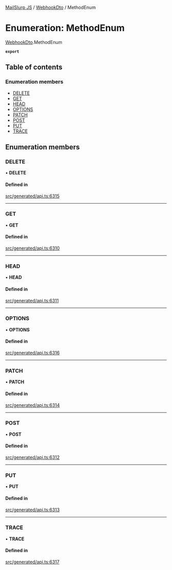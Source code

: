 [MailSlurp JS](../README.md) / [WebhookDto](../modules/WebhookDto.md) / MethodEnum

# Enumeration: MethodEnum

[WebhookDto](../modules/WebhookDto.md).MethodEnum

**`export`**

## Table of contents

### Enumeration members

- [DELETE](WebhookDto.MethodEnum.md#delete)
- [GET](WebhookDto.MethodEnum.md#get)
- [HEAD](WebhookDto.MethodEnum.md#head)
- [OPTIONS](WebhookDto.MethodEnum.md#options)
- [PATCH](WebhookDto.MethodEnum.md#patch)
- [POST](WebhookDto.MethodEnum.md#post)
- [PUT](WebhookDto.MethodEnum.md#put)
- [TRACE](WebhookDto.MethodEnum.md#trace)

## Enumeration members

### DELETE

• **DELETE**

#### Defined in

[src/generated/api.ts:6315](https://github.com/mailslurp/mailslurp-client/blob/113e801/src/generated/api.ts#L6315)

___

### GET

• **GET**

#### Defined in

[src/generated/api.ts:6310](https://github.com/mailslurp/mailslurp-client/blob/113e801/src/generated/api.ts#L6310)

___

### HEAD

• **HEAD**

#### Defined in

[src/generated/api.ts:6311](https://github.com/mailslurp/mailslurp-client/blob/113e801/src/generated/api.ts#L6311)

___

### OPTIONS

• **OPTIONS**

#### Defined in

[src/generated/api.ts:6316](https://github.com/mailslurp/mailslurp-client/blob/113e801/src/generated/api.ts#L6316)

___

### PATCH

• **PATCH**

#### Defined in

[src/generated/api.ts:6314](https://github.com/mailslurp/mailslurp-client/blob/113e801/src/generated/api.ts#L6314)

___

### POST

• **POST**

#### Defined in

[src/generated/api.ts:6312](https://github.com/mailslurp/mailslurp-client/blob/113e801/src/generated/api.ts#L6312)

___

### PUT

• **PUT**

#### Defined in

[src/generated/api.ts:6313](https://github.com/mailslurp/mailslurp-client/blob/113e801/src/generated/api.ts#L6313)

___

### TRACE

• **TRACE**

#### Defined in

[src/generated/api.ts:6317](https://github.com/mailslurp/mailslurp-client/blob/113e801/src/generated/api.ts#L6317)
